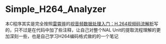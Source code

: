 # Simple_H264_Analyzer

本C程序其实是完全按照[雷霄骅](http://blog.csdn.net/leixiaohua1020)的[视音频数据处理入门：H.264视频码流解析](http://blog.csdn.net/leixiaohua1020/article/details/50534369)写的，只不过是在代码中加了些注释，让自己对整个NAL Unit的提取流程理解的更加深刻一些，也是自己学习H264编码格式做的的一个笔记